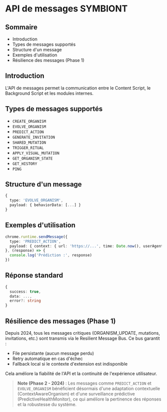 # API de messages SYMBIONT

## Sommaire
- Introduction
- Types de messages supportés
- Structure d'un message
- Exemples d'utilisation
- Résilience des messages (Phase 1)

## Introduction
L'API de messages permet la communication entre le Content Script, le Background Script et les modules internes.

## Types de messages supportés
- `CREATE_ORGANISM`
- `EVOLVE_ORGANISM`
- `PREDICT_ACTION`
- `GENERATE_INVITATION`
- `SHARED_MUTATION`
- `TRIGGER_RITUAL`
- `APPLY_VISUAL_MUTATION`
- `GET_ORGANISM_STATE`
- `GET_HISTORY`
- `PING`

## Structure d'un message
```ts
{
  type: 'EVOLVE_ORGANISM',
  payload: { behaviorData: [...] }
}
```

## Exemples d'utilisation
```ts
chrome.runtime.sendMessage({
  type: 'PREDICT_ACTION',
  payload: { context: { url: 'https://...', time: Date.now(), userAgent: navigator.userAgent } }
}, (response) => {
  console.log('Prédiction :', response)
})
```

## Réponse standard
```ts
{
  success: true,
  data: ...,
  error?: string
}
```

## Résilience des messages (Phase 1)
Depuis 2024, tous les messages critiques (ORGANISM_UPDATE, mutations, invitations, etc.) sont transmis via le Resilient Message Bus. Ce bus garantit :
- File persistante (aucun message perdu)
- Retry automatique en cas d'échec
- Fallback local si le contexte d'extension est indisponible

Cela améliore la fiabilité de l'API et la continuité de l'expérience utilisateur.

> **Note (Phase 2 - 2024)** : Les messages comme `PREDICT_ACTION` et `EVOLVE_ORGANISM` bénéficient désormais d'une adaptation contextuelle (ContextAwareOrganism) et d'une surveillance prédictive (PredictiveHealthMonitor), ce qui améliore la pertinence des réponses et la robustesse du système. 